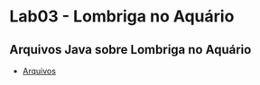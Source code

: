 # Lab03 - Lombriga no Aquário

## Arquivos Java sobre Lombriga no Aquário

* [Arquivos](src/pt/c02oo/s02classe/s03lombriga)